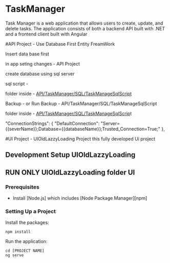 # TaskManager
Task Manager is a web application that allows users to create, update, and delete tasks. The application consists of both a backend API built with .NET and a frontend client built with Angular

#API Project - Use Database First Entity FreamWork

Insert data base first 

in app seting changes  - API Project 

create database using sql server 

 sql script -

folder inside - [API/TaskManager/SQL/TaskManageSqlScript](https://github.com/Kasunjith-Bimal/TaskManager/tree/main/API/TaskManager/SQL/TaskManageSqlScript)

 Backup  -
or  Run Backup -  API/TaskManager/SQL/TaskManageSqlScript

folder inside - [API/TaskManager/SQL/TaskManageSqlScrip](https://github.com/Kasunjith-Bimal/TaskManager/tree/main/API/TaskManager/SQL/TaskManagerDbBackup)t


"ConnectionStrings": {
  "DefaultConnection": "Server={{severName}};Database={{databaseName}};Trusted_Connection=True;"
},

#UI Project - UIOldLazzyLoading Project this fully developed Ui project

## Development Setup UIOldLazzyLoading
## RUN ONLY UIOldLazzyLoading folder UI
### Prerequisites

- Install [Node.js] which includes [Node Package Manager][npm]

### Setting Up a Project

Install the packages:

```
npm install
```

Run the application:

```
cd [PROJECT NAME]
ng serve
```
